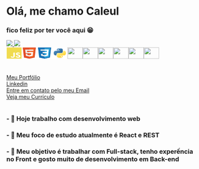 # Olá, me chamo Caleul
### fico feliz por ter você aqui 😁

<div>
  <a href="https://github.com/Caleul">
  <img height="180em" src="https://github-readme-stats.vercel.app/api?username=Caleul&show_icons=true&theme=dracula&include_all_commits=true&count_private=true"/>
  <img height="180em" src="https://github-readme-stats.vercel.app/api/top-langs/?username=Caleul&layout=compact&langs_count=7&theme=dracula"/>
</div>

<div style="display: flex; align-items: center; width: 100%"><br>
  <img align="center" height="30" width="40" src="https://raw.githubusercontent.com/devicons/devicon/master/icons/javascript/javascript-plain.svg">
  <img align="center" height="30" width="40" src="https://raw.githubusercontent.com/devicons/devicon/master/icons/html5/html5-original.svg">
  <img align="center" height="30" width="40" src="https://raw.githubusercontent.com/devicons/devicon/master/icons/css3/css3-original.svg">
  <img align="center" height="30" width="40" src="https://raw.githubusercontent.com/devicons/devicon/master/icons/python/python-original.svg">
  <img align="center" height="30" width="40" src="https://cdn.jsdelivr.net/gh/devicons/devicon/icons/bootstrap/bootstrap-plain.svg">
  <img align="center" height="30" width="40" src="https://cdn.jsdelivr.net/gh/devicons/devicon/icons/c/c-plain.svg">
  <img align="center" height="30" width="40" src="https://cdn.jsdelivr.net/gh/devicons/devicon/icons/gimp/gimp-original.svg">  
  <img align="center" height="30" width="40" src="https://cdn.jsdelivr.net/gh/devicons/devicon/icons/jquery/jquery-plain-wordmark.svg">
  <img align="center" height="30" width="40" src="https://cdn.jsdelivr.net/gh/devicons/devicon/icons/linux/linux-original.svg">
  <img align="center" height="30" width="40" src="https://cdn.jsdelivr.net/gh/devicons/devicon/icons/postgresql/postgresql-plain-wordmark.svg">
</div>
 
#
  
<div>
  <a align="center" height="30" width="40" href="https://sites.google.com/view/caleul">
      Meu Portfólio
  </a>
  <br>
  <a align="center" height="30" width="40" href="https://www.linkedin.com/in/caleul-raposo-caixeta-2b47a716a/">
      Linkedin
  </a>
  <br>
  <a align="center" height="30" width="40" href="mailto:caleul.caixeta@gmail.com">
      Entre em contato pelo meu Email
  </a>
  <br>
  <a align="center" height="30" width="40" href="https://drive.google.com/file/d/1GAD36XnzJGNveHfSd-JEBszcAnICWkPO/view">
      Veja meu Currículo
  </a>
</div>
  
  #
 
### - 🔭 Hoje trabalho com desenvolvimento web
### - 🌱 Meu foco de estudo atualmente é React e REST
### - 👯 Meu objetivo é trabalhar com Full-stack, tenho experếncia no Front e gosto muito de desenvolvimento em Back-end
